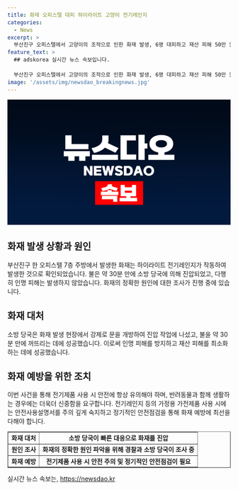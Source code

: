 ```yaml
---
title: 화재 오피스텔 대피 하이라이트 고양이 전기레인지
categories:
  - News
excerpt: >
  부산진구 오피스텔에서 고양이의 조작으로 인한 화재 발생, 6명 대피하고 재산 피해 50만 원, 다행히 인명 피해는 없었으며, 30분 만에 소방 당국이 진화에 성공함.
feature_text: >
  ## adskorea 실시간 뉴스 속보입니다.

  부산진구 오피스텔에서 고양이의 조작으로 인한 화재 발생, 6명 대피하고 재산 피해 50만 원, 다행히 인명 피해는 없었으며, 30분 만에 소방 당국이 진화에 성공함.
image: '/assets/img/newsdao_breakingnews.jpg'
---
```


<p><img src="/assets/img/newsdao_breakingnews.jpg" alt="adskorea 속보" /></p>

<h2 data-ke-size="size26">화재 발생 상황과 원인</h2>

<p data-ke-size="size16">부산진구 한 오피스텔 7층 주방에서 발생한 화재는 하이라이트 전기레인지가 작동하여 발생한 것으로 확인되었습니다. 불은 약 30분 만에 소방 당국에 의해 진압되었고, 다행히 인명 피해는 발생하지 않았습니다. 화재의 정확한 원인에 대한 조사가 진행 중에 있습니다.</p>

<h2 data-ke-size="size26">화재 대처</h2>

<p data-ke-size="size16">소방 당국은 화재 발생 현장에서 강제로 문을 개방하여 진압 작업에 나섰고, 불을 약 30분 만에 꺼뜨리는 데에 성공했습니다. 이로써 인명 피해를 방지하고 재산 피해를 최소화하는 데에 성공했습니다.</p>

<h2 data-ke-size="size26">화재 예방을 위한 조치</h2>

<p data-ke-size="size16">이번 사건을 통해 전기제품 사용 시 안전에 항상 유의해야 하며, 반려동물과 함께 생활하는 경우에는 더욱더 신중함을 요구합니다. 전기레인지 등의 가정용 가전제품 사용 시에는 안전사용설명서를 주의 깊게 숙지하고 정기적인 안전점검을 통해 화재 예방에 최선을 다해야 합니다.</p>

<table style="width: 100%;" border="1">
<tbody>
<tr>
<td style="text-align: center; height: 17px;"><b>화재 대처</b></td>
<td style="text-align: center; height: 17px;"><b>소방 당국이 빠른 대응으로 화재를 진압</b></td>
</tr>
<tr>
<td style="text-align: center; height: 17px;"><b>원인 조사</b></td>
<td style="text-align: center; height: 17px;"><b>화재의 정확한 원인 파악을 위해 경찰과 소방 당국이 조사 중</b></td>
</tr>
<tr>
<td style="text-align: center; height: 17px;"><b>화재 예방</b></td>
<td style="text-align: center; height: 17px;"><b>전기제품 사용 시 안전 주의 및 정기적인 안전점검이 필요</b></td>
</tr>
</tbody>
</table>
실시간 뉴스 속보는, <a href="https://newsdao.kr" rel="dofollow">https://newsdao.kr</a>


